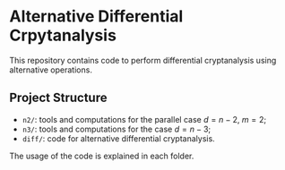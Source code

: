 # Alternative Differential Crpytanalysis

This repository contains code to perform differential cryptanalysis using alternative operations.

## Project Structure

- `n2/`: tools and computations for the parallel case $d = n-2$, $m=2$;
- `n3/`: tools and computations for the case $d = n-3$;
- `diff/`: code for alternative differential cryptanalysis.

The usage of the code is explained in each folder.
